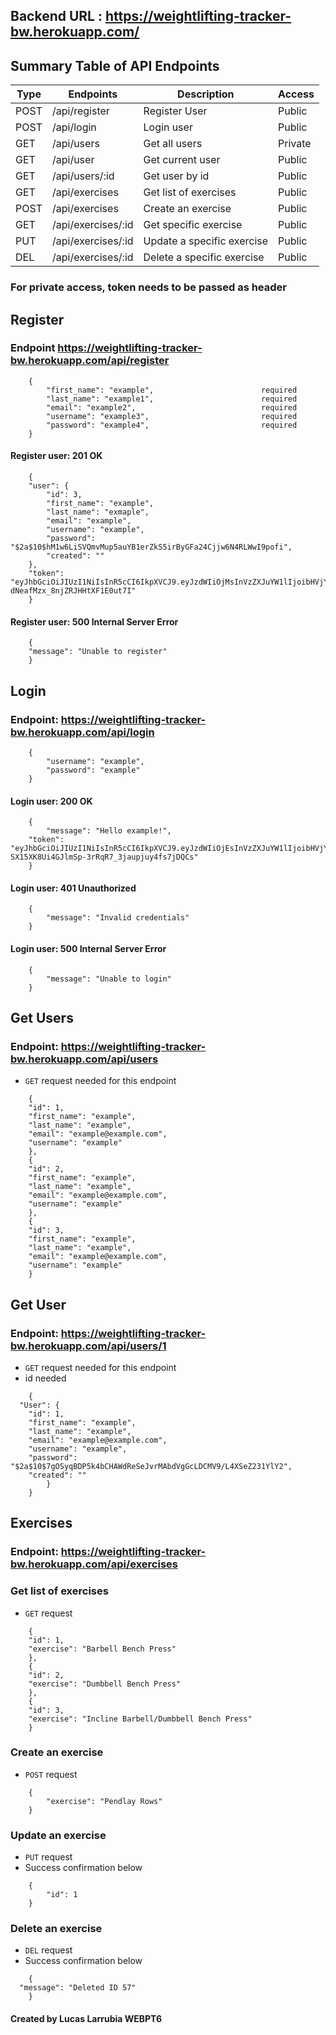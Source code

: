 ## Backend URL : https://weightlifting-tracker-bw.herokuapp.com/

## Summary Table of API Endpoints 

| Type   | Endpoints                      | Description                          | Access  |
| ------ | ------------------------------ | ------------------------------------ | ------- |
| POST   | /api/register                  | Register User                        | Public  |
| POST   | /api/login                     | Login user                           | Public  |
| GET    | /api/users                     | Get all users                        | Private |
| GET    | /api/user                      | Get current user                     | Public  |
| GET    | /api/users/:id                 | Get user by id                       | Public  |
| GET    | /api/exercises                 | Get list of exercises                | Public  |
| POST   | /api/exercises                 | Create an exercise                   | Public  |
| GET    | /api/exercises/:id             | Get specific exercise                | Public  |
| PUT    | /api/exercises/:id             | Update a specific exercise           | Public  |
| DEL    | /api/exercises/:id             | Delete a specific exercise           | Public  |

### For private access, token needs to be passed as header 

## Register 

### Endpoint https://weightlifting-tracker-bw.herokuapp.com/api/register

``` 
    { 
        "first_name": "example",                        required
        "last_name": "example1",                        required
        "email": "example2",                            required
        "username": "example3",                         required
        "password": "example4",                         required
    }
``` 

#### Register user: 201 OK 

``` 
    {
    "user": {
        "id": 3,
        "first_name": "example",
        "last_name": "exmaple",
        "email": "example",
        "username": "example",
        "password": "$2a$10$hM1w6LiSVQmvMup5auYB1erZkS5irByGFa24Cjjw6N4RLWwI9pofi",
        "created": ""
    },
    "token": "eyJhbGciOiJIUzI1NiIsInR5cCI6IkpXVCJ9.eyJzdWIiOjMsInVzZXJuYW1lIjoibHVjYXMyIiwiaWF0IjoxNTY5NTQ2NDU5LCJleHAiOjE1NzIxMzg0NTl9.dH2PUsVxY5CGOnU-dNeafMzx_8njZRJHHtXF1E0ut7I"
    }
``` 

#### Register user: 500 Internal Server Error

``` 
    {
    "message": "Unable to register"
    }

``` 

## Login 

### Endpoint: https://weightlifting-tracker-bw.herokuapp.com/api/login

``` 
    {
        "username": "example",
        "password": "example"
    }
```

#### Login user: 200 OK 

``` 
    {
        "message": "Hello example!",
    "token": "eyJhbGciOiJIUzI1NiIsInR5cCI6IkpXVCJ9.eyJzdWIiOjEsInVzZXJuYW1lIjoibHVjYXNsIiwiaWF0IjoxNTY5NTQxNjE3LCJleHAiOjE1NzIxMzM2MTd9.H-SX15XK8Ui4GJlmSp-3rRqR7_3jaupjuy4fs7jDQCs"
    }
``` 

#### Login user: 401 Unauthorized 

``` 
    {
        "message": "Invalid credentials"
    }
``` 

#### Login user: 500 Internal Server Error

``` 
    {
        "message": "Unable to login"
    }
``` 

## Get Users 

### Endpoint: https://weightlifting-tracker-bw.herokuapp.com/api/users

- `GET` request needed for this endpoint

```
    {
    "id": 1,
    "first_name": "example",
    "last_name": "example",
    "email": "example@example.com",
    "username": "example"
    },
    {
    "id": 2,
    "first_name": "example",
    "last_name": "example",
    "email": "example@example.com",
    "username": "example"
    },
    {
    "id": 3,
    "first_name": "example",
    "last_name": "example",
    "email": "example@example.com",
    "username": "example"
    }
```

## Get User 

### Endpoint: https://weightlifting-tracker-bw.herokuapp.com/api/users/1

- `GET` request needed for this endpoint
- id needed 

```
    {
  "User": {
    "id": 1,
    "first_name": "example",
    "last_name": "example",
    "email": "example@example.com",
    "username": "example",
    "password": "$2a$10$7gOSyqBDP5k4bCHAWdReSeJvrMAbdVgGcLDCMV9/L4XSeZ231YlY2",
    "created": ""
        }
    }
```

## Exercises 

### Endpoint: https://weightlifting-tracker-bw.herokuapp.com/api/exercises

### Get list of exercises

- `GET` request

```
    {
    "id": 1,
    "exercise": "Barbell Bench Press"
    },
    {
    "id": 2,
    "exercise": "Dumbbell Bench Press"
    },
    {
    "id": 3,
    "exercise": "Incline Barbell/Dumbbell Bench Press"
    } 
```

### Create an exercise 

- `POST` request

```
    {
        "exercise": "Pendlay Rows"
    }
```

### Update an exercise 

- `PUT` request
- Success confirmation below 

```
    {
        "id": 1
    }
```

### Delete an exercise 

- `DEL` request 
- Success confirmation below

```
    {
  "message": "Deleted ID 57"
    }
```

#### Created by Lucas Larrubia WEBPT6 